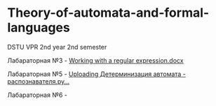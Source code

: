 # Theory-of-automata-and-formal-languages
DSTU VPR 2nd year 2nd semester


Лабараторная №3 - [Working with a regular expression.docx](https://github.com/KharitonovNikita/Theory-of-automata-and-formal-languages/files/14945793/Working.with.a.regular.expression.docx)

Лабараторная №5 - [Uploading Детерминизация  автомата - распознавателя.py…]()


Лабараторная №6 - 
